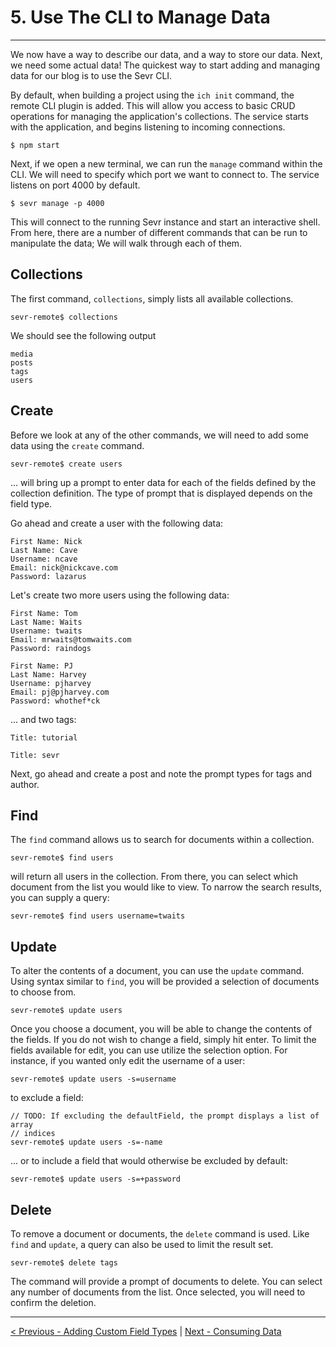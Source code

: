 # 5. Use The CLI to Manage Data

---

We now have a way to describe our data, and a way to store our data. Next, we
need some actual data! The quickest way to start adding and managing data for
our blog is to use the Sevr CLI.

By default, when building a project using the `ich init` command, the remote
CLI plugin is added. This will allow you access to basic CRUD operations for
managing the application's collections. The service starts with the application,
and begins listening to incoming connections.

```
$ npm start
```

Next, if we open a new terminal, we can run the `manage` command within the CLI.
We will need to specify which port we want to connect to. The service listens
on port 4000 by default.

```
$ sevr manage -p 4000
```

This will connect to the running Sevr instance and start an interactive shell.
From here, there are a number of different commands that can be run to
manipulate the data; We will walk through each of them.

## Collections
The first command, `collections`, simply lists all available collections.

```
sevr-remote$ collections

```

We should see the following output

```
media
posts
tags
users
```

## Create
Before we look at any of the other commands, we will need to add some data using
the `create` command.

```
sevr-remote$ create users
```

... will bring up a prompt to enter data for each of the fields defined by the
collection definition. The type of prompt that is displayed depends on the
field type.

Go ahead and create a user with the following data:

```
First Name: Nick
Last Name: Cave
Username: ncave
Email: nick@nickcave.com
Password: lazarus
```

Let's create two more users using the following data:

```
First Name: Tom
Last Name: Waits
Username: twaits
Email: mrwaits@tomwaits.com
Password: raindogs

First Name: PJ
Last Name: Harvey
Username: pjharvey
Email: pj@pjharvey.com
Password: whothef*ck
```

... and two tags:


```
Title: tutorial

Title: sevr
```

Next, go ahead and create a post and note the prompt types for tags and author.

## Find
The `find` command allows us to search for documents within a collection.

```
sevr-remote$ find users
```

will return all users in the collection. From there, you can select which
document from the list you would like to view. To narrow the search results, you
can supply a query:

```
sevr-remote$ find users username=twaits
```

## Update
To alter the contents of a document, you can use the `update` command. Using
syntax similar to `find`, you will be provided a selection of documents to
choose from.

```
sevr-remote$ update users
```

Once you choose a document, you will be able to change the contents of the
fields. If you do not wish to change a field, simply hit enter. To limit the
fields available for edit, you can use utilize the selection option. For
instance, if you wanted only edit the username of a user:

```
sevr-remote$ update users -s=username
```

to exclude a field:

```
// TODO: If excluding the defaultField, the prompt displays a list of array
// indices
sevr-remote$ update users -s=-name
```

... or to include a field that would otherwise be excluded by default:

```
sevr-remote$ update users -s=+password
```

## Delete

To remove a document or documents, the `delete` command is used. Like `find` and
`update`, a query can also be used to limit the result set.

```
sevr-remote$ delete tags
```

The command will provide a prompt of documents to delete. You can select any
number of documents from the list. Once selected, you will need to confirm the
deletion.

---

[< Previous - Adding Custom Field Types](4_custom_field_types.md) | [Next - Consuming Data](6_consuming_data.md)
